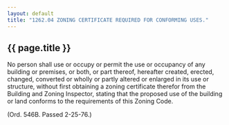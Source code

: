 ---
layout: default 
title: "1262.04 ZONING CERTIFICATE REQUIRED FOR CONFORMING USES."---

{{ page.title }}
----------------

No person shall use or occupy or permit the use or occupancy of any
building or premises, or both, or part thereof, hereafter created,
erected, changed, converted or wholly or partly altered or enlarged in
its use or structure, without first obtaining a zoning certificate
therefor from the Building and Zoning Inspector, stating that the
proposed use of the building or land conforms to the requirements of
this Zoning Code.

(Ord. 546B. Passed 2-25-76.)
